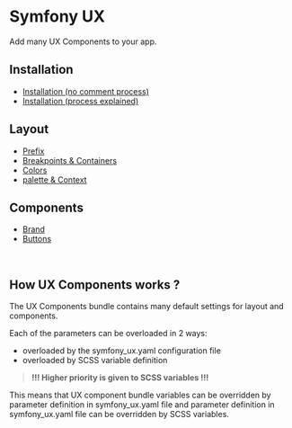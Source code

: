 # Symfony UX

Add many UX Components to your app.

## Installation
- [Installation (no comment process)](./install/no-comment.md)
- [Installation (process explained)](./install/explained.md)

## Layout
- [Prefix](./layout/prefix.md)
- [Breakpoints & Containers](./layout/breakpoints.md)
- [Colors](./layout/colors.md)
- [palette & Context](./layout/palette.md)
<!-- - [Grid](./layout/grid.md) -->
<!-- - [Themes](./layout/themes.md) -->
<!-- - [Transitions](./layout/transitions.md) -->

## Components
<!-- - [Accordions](./components/accordion.md) -->
<!-- - [Alerts](./components/alert.md) -->
<!-- - [Analytics](./components/analytics.md) -->
<!-- - [Announcement](./components/analytics.md) -->
  - [Brand](./components/brand.md)
  - [Buttons](./components/buttons.md)
<!-- - [Copyright](./components/copyright.md) -->
<!-- - [link](./components/link.md) -->
<!-- - [Rotators](./components/rotator.md) -->
<!-- - [Scroll to top](./components/scroll-to-top.md) -->
<!-- - [Tickers](./components/ticker.md) -->
<br>

## How UX Components works ?

The UX Components bundle contains many default settings for layout and components.

Each of the parameters can be overloaded in 2 ways:
- overloaded by the symfony_ux.yaml configuration file
- overloaded by SCSS variable definition

> **!!! Higher priority is given to SCSS variables !!!**

This means that UX component bundle variables can be overridden by parameter definition in symfony_ux.yaml file and parameter definition in symfony_ux.yaml file can be overridden by SCSS variables.